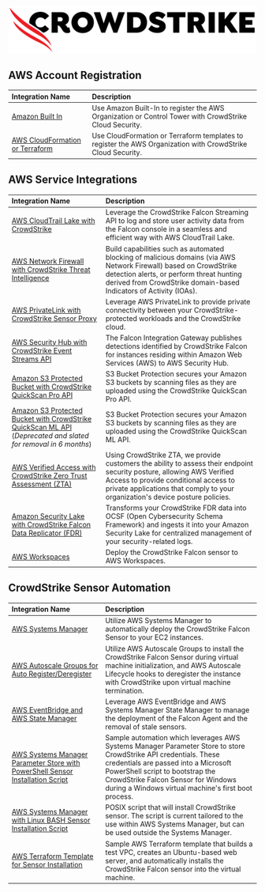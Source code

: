 ![](https://raw.githubusercontent.com/CrowdStrike/falconpy/main/docs/asset/cs-logo.png)

## AWS Account Registration

| Integration Name | Description |
|:-|:-|
| [Amazon Built In](https://github.com/aws-ia/cfn-abi-crowdstrike-fcs) | Use Amazon Built-In to register the AWS Organization or Control Tower with CrowdStrike Cloud Security. |
| [AWS CloudFormation or Terraform](aws-registration) | Use CloudFormation or Terraform templates to register the AWS Organization with CrowdStrike Cloud Security. |

## AWS Service Integrations

| Integration Name | Description |
|:-|:-|
| [AWS CloudTrail Lake with CrowdStrike](cloudtrail-lake) | Leverage the CrowdStrike Falcon Streaming API to log and store user activity data from the Falcon console in a seamless and efficient way with AWS CloudTrail Lake. |
| [AWS Network Firewall with CrowdStrike Threat Intelligence](Network-Firewall) | Build capabilities such as automated blocking of malicious domains (via AWS Network Firewall) based on CrowdStrike detection alerts, or perform threat hunting derived from CrowdStrike domain-based Indicators of Activity (IOAs). |
| [AWS PrivateLink with CrowdStrike Sensor Proxy](aws-privatelink) | Leverage AWS PrivateLink to provide private connectivity between your CrowdStrike-protected workloads and the CrowdStrike cloud. |
| [AWS Security Hub with CrowdStrike Event Streams API](Falcon-Integration-Gateway) | The Falcon Integration Gateway publishes detections identified by CrowdStrike Falcon for instances residing within Amazon Web Services (AWS) to AWS Security Hub. |
| [Amazon S3 Protected Bucket with CrowdStrike QuickScan Pro API](https://github.com/crowdstrike/cloud-storage-protection) | S3 Bucket Protection secures your Amazon S3 buckets by scanning files as they are uploaded using the CrowdStrike QuickScan Pro API. |
| [Amazon S3 Protected Bucket with CrowdStrike QuickScan ML API](s3-bucket-protection) (*Deprecated and slated for removal in 6 months*) | S3 Bucket Protection secures your Amazon S3 buckets by scanning files as they are uploaded using the CrowdStrike QuickScan ML API. |
| [AWS Verified Access with CrowdStrike Zero Trust Assessment (ZTA)](https://github.com/CrowdStrike/aws-verified-access) | Using CrowdStrike ZTA, we provide customers the ability to assess their endpoint security posture, allowing AWS Verified Access to provide conditional access to private applications that comply to your organization's device posture policies. |
| [Amazon Security Lake with CrowdStrike Falcon Data Replicator (FDR)](https://github.com/CrowdStrike/aws-security-lake) | Transforms your CrowdStrike FDR data into OCSF (Open Cybersecurity Schema Framework) and ingests it into your Amazon Security Lake for centralized management of your security-related logs. |
| [AWS Workspaces](workspaces) | Deploy the CrowdStrike Falcon sensor to AWS Workspaces. |

## CrowdStrike Sensor Automation

| Integration Name | Description |
|:-|:-|
| [AWS Systems Manager](https://github.com/CrowdStrike/aws-ssm-distributor) | Utilize AWS Systems Manager to automatically deploy the CrowdStrike Falcon Sensor to your EC2 instances. |
| [AWS Autoscale Groups for Auto Register/Deregister](Agent-Install-Examples/Cloudformation/autoscale) | Utilize AWS Autoscale Groups to install the CrowdStrike Falcon Sensor during virtual machine initialization, and AWS Autoscale Lifecycle hooks to deregister the instance with CrowdStrike upon virtual machine termination. |
| [AWS EventBridge and AWS State Manager](state-manager) | Leverage AWS EventBridge and AWS Systems Manager State Manager to manage the deployment of the Falcon Agent and the removal of stale sensors. |
| [AWS Systems Manager Parameter Store with PowerShell Sensor Installation Script](Agent-Install-Examples/powershell) | Sample automation which leverages AWS Systems Manager Parameter Store to store CrowdStrike API credentials. These credentials are passed into a Microsoft PowerShell script to bootstrap the CrowdStrike Falcon Sensor for Windows during a Windows virtual machine's first boot process. |
| [AWS Systems Manager with Linux BASH Sensor Installation Script](Agent-Install-Examples/bash) | POSIX script that will install CrowdStrike sensor. The script is current tailored to the use within AWS Systems Manager, but can be used outside the Systems Manager. |
| [AWS Terraform Template for Sensor Installation](Agent-Install-Examples/Terraform-bootstrap-s3) | Sample AWS Terraform template that builds a test VPC, creates an Ubuntu-based web server, and automatically installs the CrowdStrike Falcon sensor into the virtual machine. |

